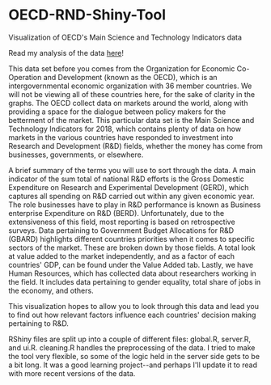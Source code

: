# OECD-RND-Shiny-Tool
Visualization of OECD's Main Science and Technology Indicators data

Read my analysis of the data [here](https://nycdatascience.com/blog/student-works/south-koreas-rd-success/)!

This data set before you comes from the Organization for Economic Co-Operation and Development (known as the OECD), which is an intergovernmental economic organization with 36 member countries. We will not be viewing all of these countries here, for the sake of clarity in the graphs. The OECD collect data on markets around the world, along with providing a space for the dialogue between policy makers for the betterment of the market. This particular data set is the Main Science and Technology Indicators for 2018, which contains plenty of data on how markets in the various countries have responded to investment into Research and Development (R&D) fields, whether the money has come from businesses, governments, or elsewhere.

A brief summary of the terms you will use to sort through the data. A main indicator of the sum total of national R&D efforts is the Gross Domestic Expenditure on Research and Experimental Development (GERD), which captures all spending on R&D carried out within any given economic year. The role businesses have to play in R&D performance is known as Business enterprise Expenditure on R&D (BERD). Unfortunately, due to the extensiveness of this field, most reporting is based on retrospective surveys. Data pertaining to Government Budget Allocations for R&D (GBARD) highlights different countries priorities when it comes to specific sectors of the market. These are broken down by those fields. A total look at value added to the market independently, and as a factor of each countries' GDP, can be found under the Value Added tab. Lastly, we have Human Resources, which has collected data about researchers working in the field. It includes data pertaining to gender equality, total share of jobs in the economy, and others.

This visualization hopes to allow you to look through this data and lead you to find out how relevant factors influence each countries' decision making pertaining to R&D.

RShiny files are split up into a couple of different files: global.R, server.R, and ui.R. cleaning.R handles the preprocessing of the data. I tried to make the tool very flexible, so some of the logic held in the server side gets to be a bit long. It was a good learning project--and perhaps I'll update it to read with more recent versions of the data.
